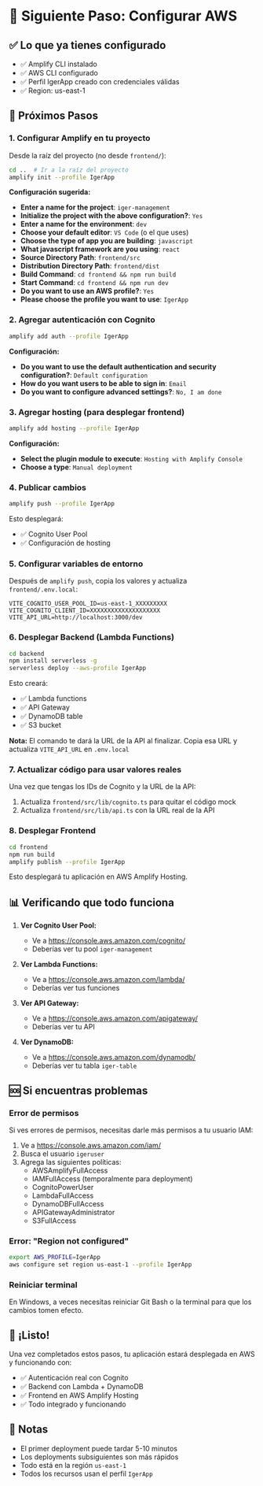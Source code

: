 # 🎯 Siguiente Paso: Configurar AWS

## ✅ Lo que ya tienes configurado

- ✅ Amplify CLI instalado
- ✅ AWS CLI configurado
- ✅ Perfil IgerApp creado con credenciales válidas
- ✅ Region: us-east-1

## 🚀 Próximos Pasos

### 1. Configurar Amplify en tu proyecto

Desde la raíz del proyecto (no desde `frontend/`):

```bash
cd ..  # Ir a la raíz del proyecto
amplify init --profile IgerApp
```

**Configuración sugerida:**
- **Enter a name for the project**: `iger-management`
- **Initialize the project with the above configuration?**: `Yes`
- **Enter a name for the environment**: `dev`
- **Choose your default editor**: `VS Code` (o el que uses)
- **Choose the type of app you are building**: `javascript`
- **What javascript framework are you using**: `react`
- **Source Directory Path**: `frontend/src`
- **Distribution Directory Path**: `frontend/dist`
- **Build Command**: `cd frontend && npm run build`
- **Start Command**: `cd frontend && npm run dev`
- **Do you want to use an AWS profile?**: `Yes`
- **Please choose the profile you want to use**: `IgerApp`

### 2. Agregar autenticación con Cognito

```bash
amplify add auth --profile IgerApp
```

**Configuración:**
- **Do you want to use the default authentication and security configuration?**: `Default configuration`
- **How do you want users to be able to sign in**: `Email`
- **Do you want to configure advanced settings?**: `No, I am done`

### 3. Agregar hosting (para desplegar frontend)

```bash
amplify add hosting --profile IgerApp
```

**Configuración:**
- **Select the plugin module to execute**: `Hosting with Amplify Console`
- **Choose a type**: `Manual deployment`

### 4. Publicar cambios

```bash
amplify push --profile IgerApp
```

Esto desplegará:
- ✅ Cognito User Pool
- ✅ Configuración de hosting

### 5. Configurar variables de entorno

Después de `amplify push`, copia los valores y actualiza `frontend/.env.local`:

```env
VITE_COGNITO_USER_POOL_ID=us-east-1_XXXXXXXXX
VITE_COGNITO_CLIENT_ID=XXXXXXXXXXXXXXXXXXXX
VITE_API_URL=http://localhost:3000/dev
```

### 6. Desplegar Backend (Lambda Functions)

```bash
cd backend
npm install serverless -g
serverless deploy --aws-profile IgerApp
```

Esto creará:
- ✅ Lambda functions
- ✅ API Gateway
- ✅ DynamoDB table
- ✅ S3 bucket

**Nota:** El comando te dará la URL de la API al finalizar. Copia esa URL y actualiza `VITE_API_URL` en `.env.local`

### 7. Actualizar código para usar valores reales

Una vez que tengas los IDs de Cognito y la URL de la API:

1. Actualiza `frontend/src/lib/cognito.ts` para quitar el código mock
2. Actualiza `frontend/src/lib/api.ts` con la URL real de la API

### 8. Desplegar Frontend

```bash
cd frontend
npm run build
amplify publish --profile IgerApp
```

Esto desplegará tu aplicación en AWS Amplify Hosting.

## 📊 Verificando que todo funciona

1. **Ver Cognito User Pool:**
   - Ve a https://console.aws.amazon.com/cognito/
   - Deberías ver tu pool `iger-management`

2. **Ver Lambda Functions:**
   - Ve a https://console.aws.amazon.com/lambda/
   - Deberías ver tus funciones

3. **Ver API Gateway:**
   - Ve a https://console.aws.amazon.com/apigateway/
   - Deberías ver tu API

4. **Ver DynamoDB:**
   - Ve a https://console.aws.amazon.com/dynamodb/
   - Deberías ver tu tabla `iger-table`

## 🆘 Si encuentras problemas

### Error de permisos
Si ves errores de permisos, necesitas darle más permisos a tu usuario IAM:

1. Ve a https://console.aws.amazon.com/iam/
2. Busca el usuario `igeruser`
3. Agrega las siguientes políticas:
   - AWSAmplifyFullAccess
   - IAMFullAccess (temporalmente para deployment)
   - CognitoPowerUser
   - LambdaFullAccess
   - DynamoDBFullAccess
   - APIGatewayAdministrator
   - S3FullAccess

### Error: "Region not configured"
```bash
export AWS_PROFILE=IgerApp
aws configure set region us-east-1 --profile IgerApp
```

### Reiniciar terminal
En Windows, a veces necesitas reiniciar Git Bash o la terminal para que los cambios tomen efecto.

## 🎉 ¡Listo!

Una vez completados estos pasos, tu aplicación estará desplegada en AWS y funcionando con:
- ✅ Autenticación real con Cognito
- ✅ Backend con Lambda + DynamoDB
- ✅ Frontend en AWS Amplify Hosting
- ✅ Todo integrado y funcionando

## 📝 Notas

- El primer deployment puede tardar 5-10 minutos
- Los deployments subsiguientes son más rápidos
- Todo está en la región `us-east-1`
- Todos los recursos usan el perfil `IgerApp`


